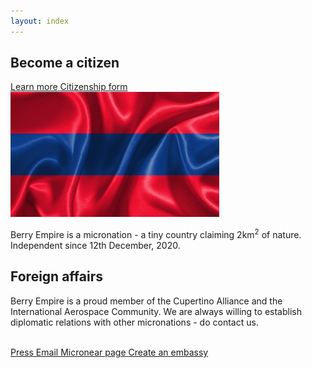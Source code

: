 ```yaml
---
layout: index
---
```


<div class="indexgrid">
  <div>
    <h2>Become a citizen</h2>
    <a class="thickbutton thick" href="/citizenship"> <span>Learn more</span> </a>
<a class="thickbutton thick" href="https://docs.google.com/forms/d/e/1FAIpQLSfkJTmNNMBZQjtnY1X0qukH5jc4miOadwbrQjsZ3HqjJVhTfQ/viewform?usp=sf_link"> <span>Citizenship form</span> </a>
  </div>
  <div>
    <img src="/images/flagwave.png" height="200" />
    <p>Berry Empire is a micronation - a tiny country claiming 2km<sup>2</sup> of nature. Independent since 12th December, 2020.</p>
  </div>
  <div>
    <h2>Foreign affairs</h2>
    <p>Berry Empire is a proud member of the Cupertino Alliance and the International Aerospace Community. We are always willing to establish diplomatic relations with other micronations - do contact us.</p>
    <br>
    <a class="thickbutton thick" href="/press"> <span>Press</span> </a>
    <a class="thickbutton thick" href="mailto:berryempire@protonmail.com"> <span>Email</span> </a>
    <a class="thickbutton thick" target="_blank" href="https://micronear.cupertinoalliance.com/micronation.html?m=RR"> <span>Micronear page</span> </a>
    <a class="thickbutton thick" href="/embassy/"> <span>Create an embassy</span> </a>
  </div>
 </div>

